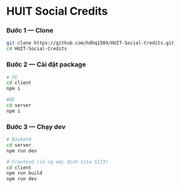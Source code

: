 # HUIT Social Credits

### Bước 1 — Clone
```bash
git clone https://github.com/hdhq1504/HUIT-Social-Credits.git
cd HUIT-Social-Credits
```

### Bước 2 — Cài đặt package

```bash
# FE
cd client
npm i

#BE
cd server
npm i
```

### Bước 3 — Chạy dev

```bash
# Backend
cd server
npm run dev

# Frontend (cổng mặc định Vite 5173)
cd client
npm run build
npm run dev
```